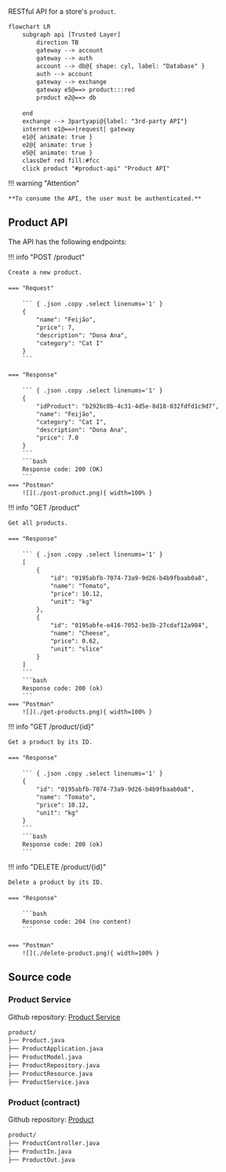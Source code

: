 RESTful API for a store's `product`.


``` mermaid
flowchart LR
    subgraph api [Trusted Layer]
        direction TB
        gateway --> account
        gateway --> auth
        account --> db@{ shape: cyl, label: "Database" }
        auth --> account
        gateway --> exchange
        gateway e5@==> product:::red
        product e2@==> db

    end
    exchange --> 3partyapi@{label: "3rd-party API"}
    internet e1@==>|request| gateway
    e1@{ animate: true }
    e2@{ animate: true }
    e5@{ animate: true }
    classDef red fill:#fcc
    click product "#product-api" "Product API"
```

!!! warning "Attention"

    **To consume the API, the user must be authenticated.**

## Product API

The API has the following endpoints:

!!! info "POST /product"

    Create a new product.

    === "Request"

        ``` { .json .copy .select linenums='1' }
        {
            "name": "Feijão",
            "price": 7,
            "description": "Dona Ana",
            "category": "Cat I"
        }
        ```

    === "Response"

        ``` { .json .copy .select linenums='1' }
        {
            "idProduct": "b292bc8b-4c31-4d5e-8d18-032fdfd1c9d7",
            "name": "Feijão",
            "category": "Cat I",
            "description": "Dona Ana",
            "price": 7.0
        }
        ```
        ```bash
        Response code: 200 (OK)
        ```
    === "Postman"
        ![](./post-product.png){ width=100% }


!!! info "GET /product"

    Get all products.

    === "Response"

        ``` { .json .copy .select linenums='1' }
        [
            {
                "id": "0195abfb-7074-73a9-9d26-b4b9fbaab0a8",
                "name": "Tomato",
                "price": 10.12,
                "unit": "kg"
            },
            {
                "id": "0195abfe-e416-7052-be3b-27cdaf12a984",
                "name": "Cheese",
                "price": 0.62,
                "unit": "slice"
            }
        ]
        ```
        ```bash
        Response code: 200 (ok)
        ```
    === "Postman"
        ![](./get-products.png){ width=100% }

!!! info "GET /product/{id}"

    Get a product by its ID.

    === "Response"

        ``` { .json .copy .select linenums='1' }
        {
            "id": "0195abfb-7074-73a9-9d26-b4b9fbaab0a8",
            "name": "Tomato",
            "price": 10.12,
            "unit": "kg"
        }
        ```
        ```bash
        Response code: 200 (ok)
        ```

!!! info "DELETE /product/{id}"

    Delete a product by its ID.

    === "Response"

        ```bash
        Response code: 204 (no content)
        ```

    === "Postman"
        ![](./delete-product.png){ width=100% }


## Source code

### Product Service

Github repository: [Product Service](https://github.com/Gubscruz/product-service)

```bash
product/
├── Product.java
├── ProductApplication.java
├── ProductModel.java
├── ProductRepository.java
├── ProductResource.java
├── ProductService.java
```

### Product (contract)

Github repository: [Product](https://github.com/Gubscruz/product)

```bash
product/
├── ProductController.java
├── ProductIn.java
├── ProductOut.java
```

